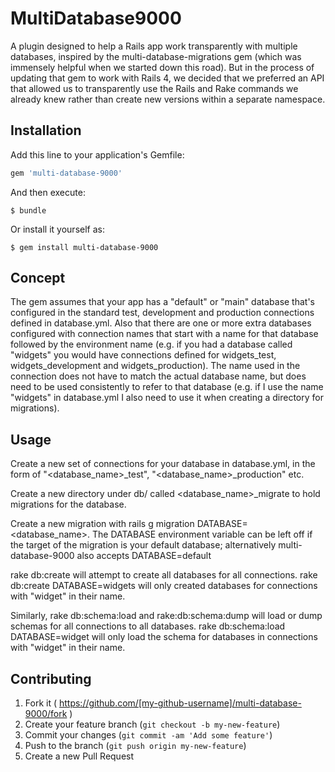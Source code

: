 # MultiDatabase9000

A plugin designed to help a Rails app work transparently with multiple databases, inspired by the multi-database-migrations
gem (which was immensely helpful when we started down this road). But in the process of updating that gem to work with Rails 4,
we decided that we preferred an API that allowed us to transparently use the Rails and Rake commands we already knew
rather than create new versions within a separate namespace.

## Installation

Add this line to your application's Gemfile:

```ruby
gem 'multi-database-9000'
```

And then execute:

    $ bundle

Or install it yourself as:

    $ gem install multi-database-9000

## Concept

The gem assumes that your app has a "default" or "main" database that's configured in the standard test, development
and production connections defined in database.yml. Also that there are one or more extra databases configured with connection
 names that start with a name for that database followed by the environment name (e.g. if you had a database called "widgets" you
 would have connections defined for widgets_test, widgets_development and widgets_production). The name used in the connection
 does not have to match the actual database name, but does need to be used consistently to refer to that database (e.g.
 if I use the name "widgets" in database.yml I also need to use it when creating a directory for migrations).

## Usage

Create a new set of connections for your database in database.yml, in the form of "<database_name>_test",
"<database_name>_production" etc.

Create a new directory under db/ called <database_name>_migrate to hold migrations for the database.

Create a new migration with rails g migration DATABASE=<database_name>. The DATABASE environment variable can be left
off if the target of the migration is your default database; alternatively multi-database-9000 also accepts DATABASE=default

rake db:create will attempt to create all databases for all connections.  rake db:create DATABASE=widgets will only created
databases for connections with "widget" in their name.

Similarly, rake db:schema:load and rake:db:schema:dump will load or dump schemas for all connections to all databases.
rake db:schema:load DATABASE=widget will only load the schema for databases in connections with "widget" in their name.

## Contributing

1. Fork it ( https://github.com/[my-github-username]/multi-database-9000/fork )
2. Create your feature branch (`git checkout -b my-new-feature`)
3. Commit your changes (`git commit -am 'Add some feature'`)
4. Push to the branch (`git push origin my-new-feature`)
5. Create a new Pull Request

